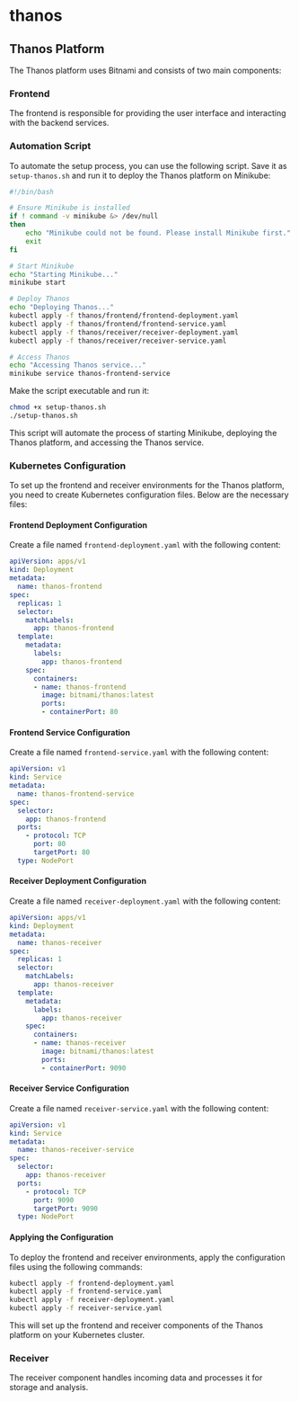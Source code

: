 # thanos
## Thanos Platform

The Thanos platform uses Bitnami and consists of two main components:

### Frontend

The frontend is responsible for providing the user interface and interacting with the backend services.

### Automation Script

To automate the setup process, you can use the following script. Save it as `setup-thanos.sh` and run it to deploy the Thanos platform on Minikube:

```sh
#!/bin/bash

# Ensure Minikube is installed
if ! command -v minikube &> /dev/null
then
    echo "Minikube could not be found. Please install Minikube first."
    exit
fi

# Start Minikube
echo "Starting Minikube..."
minikube start

# Deploy Thanos
echo "Deploying Thanos..."
kubectl apply -f thanos/frontend/frontend-deployment.yaml
kubectl apply -f thanos/frontend/frontend-service.yaml
kubectl apply -f thanos/receiver/receiver-deployment.yaml
kubectl apply -f thanos/receiver/receiver-service.yaml

# Access Thanos
echo "Accessing Thanos service..."
minikube service thanos-frontend-service
```

Make the script executable and run it:

```sh
chmod +x setup-thanos.sh
./setup-thanos.sh
```

This script will automate the process of starting Minikube, deploying the Thanos platform, and accessing the Thanos service.

### Kubernetes Configuration

To set up the frontend and receiver environments for the Thanos platform, you need to create Kubernetes configuration files. Below are the necessary files:

#### Frontend Deployment Configuration

Create a file named `frontend-deployment.yaml` with the following content:

```yaml
apiVersion: apps/v1
kind: Deployment
metadata:
  name: thanos-frontend
spec:
  replicas: 1
  selector:
    matchLabels:
      app: thanos-frontend
  template:
    metadata:
      labels:
        app: thanos-frontend
    spec:
      containers:
      - name: thanos-frontend
        image: bitnami/thanos:latest
        ports:
        - containerPort: 80
```

#### Frontend Service Configuration

Create a file named `frontend-service.yaml` with the following content:

```yaml
apiVersion: v1
kind: Service
metadata:
  name: thanos-frontend-service
spec:
  selector:
    app: thanos-frontend
  ports:
    - protocol: TCP
      port: 80
      targetPort: 80
  type: NodePort
```

#### Receiver Deployment Configuration

Create a file named `receiver-deployment.yaml` with the following content:

```yaml
apiVersion: apps/v1
kind: Deployment
metadata:
  name: thanos-receiver
spec:
  replicas: 1
  selector:
    matchLabels:
      app: thanos-receiver
  template:
    metadata:
      labels:
        app: thanos-receiver
    spec:
      containers:
      - name: thanos-receiver
        image: bitnami/thanos:latest
        ports:
        - containerPort: 9090
```

#### Receiver Service Configuration

Create a file named `receiver-service.yaml` with the following content:

```yaml
apiVersion: v1
kind: Service
metadata:
  name: thanos-receiver-service
spec:
  selector:
    app: thanos-receiver
  ports:
    - protocol: TCP
      port: 9090
      targetPort: 9090
  type: NodePort
```

#### Applying the Configuration

To deploy the frontend and receiver environments, apply the configuration files using the following commands:

```sh
kubectl apply -f frontend-deployment.yaml
kubectl apply -f frontend-service.yaml
kubectl apply -f receiver-deployment.yaml
kubectl apply -f receiver-service.yaml
```

This will set up the frontend and receiver components of the Thanos platform on your Kubernetes cluster.

### Receiver

The receiver component handles incoming data and processes it for storage and analysis.